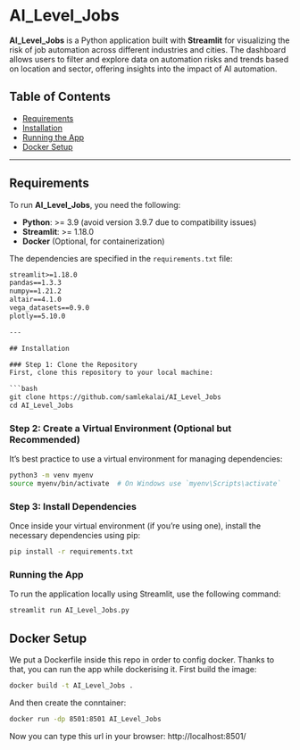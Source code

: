 # AI_Level_Jobs

**AI_Level_Jobs** is a Python application built with **Streamlit** for visualizing the risk of job automation across different industries and cities. The dashboard allows users to filter and explore data on automation risks and trends based on location and sector, offering insights into the impact of AI automation.

## Table of Contents
- [Requirements](#requirements)
- [Installation](#installation)
- [Running the App](#running-the-app)
- [Docker Setup](#docker-setup)

---

## Requirements

To run **AI_Level_Jobs**, you need the following:

- **Python**: >= 3.9 (avoid version 3.9.7 due to compatibility issues)
- **Streamlit**: >= 1.18.0
- **Docker** (Optional, for containerization)

The dependencies are specified in the `requirements.txt` file:

```txt
streamlit>=1.18.0
pandas==1.3.3
numpy==1.21.2
altair==4.1.0
vega_datasets==0.9.0
plotly==5.10.0

---

## Installation

### Step 1: Clone the Repository
First, clone this repository to your local machine:

```bash
git clone https://github.com/samlekalai/AI_Level_Jobs
cd AI_Level_Jobs
```

### Step 2: Create a Virtual Environment (Optional but Recommended)

It’s best practice to use a virtual environment for managing dependencies:

```bash
python3 -m venv myenv
source myenv/bin/activate  # On Windows use `myenv\Scripts\activate`
```

### Step 3: Install Dependencies

Once inside your virtual environment (if you’re using one), install the necessary dependencies using pip:

```bash
pip install -r requirements.txt
```

### Running the App

To run the application locally using Streamlit, use the following command:

```bash
streamlit run AI_Level_Jobs.py
```
## Docker Setup
We put a Dockerfile inside this repo in order to config docker. Thanks to that, you can run the app while dockerising it.
First build the image:

```bash
docker build -t AI_Level_Jobs . 
```

And then create the conntainer:
```bash
docker run -dp 8501:8501 AI_Level_Jobs
```

Now you can type this url in your browser:
http://localhost:8501/